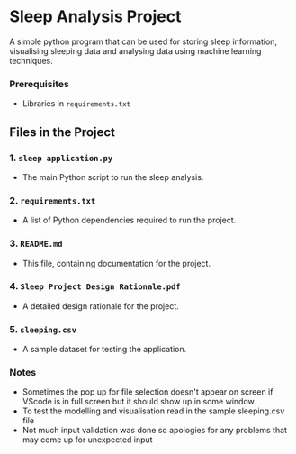 # Sleep Analysis Project 
A simple python program that can be used for storing sleep information, visualising sleeping data and analysing data using machine learning techniques.

### Prerequisites
- Libraries in `requirements.txt`

## Files in the Project

### 1. `sleep application.py`
   - The main Python script to run the sleep analysis.

### 2. `requirements.txt`
   - A list of Python dependencies required to run the project.

### 3. `README.md`
   - This file, containing documentation for the project.

### 4. `Sleep Project Design Rationale.pdf`
   - A detailed design rationale for the project.

### 5. `sleeping.csv`
   - A sample dataset for testing the application.


### Notes
- Sometimes the pop up for file selection doesn't appear on screen if VScode is in full screen but it should show up in some window
- To test the modelling and visualisation read in the sample sleeping.csv file 
- Not much input validation was done so apologies for any problems that may come up for unexpected input




